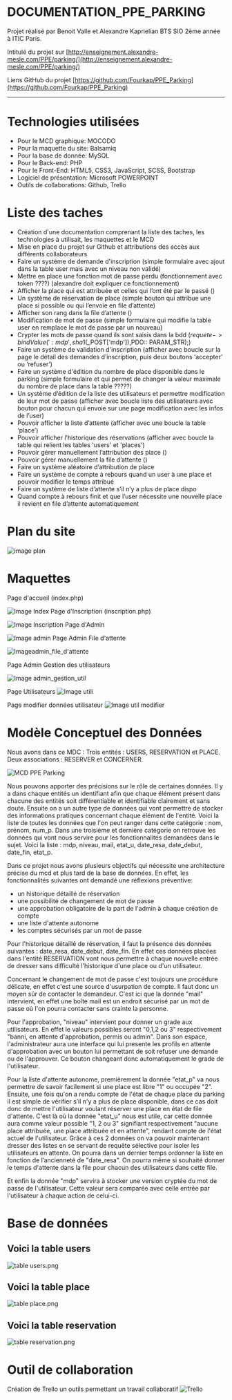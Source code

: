 



# DOCUMENTATION_PPE_PARKING

Projet réalisé par Benoit Valle et Alexandre Kaprielian BTS SIO 2ème année à ITIC Paris.

Intitulé du projet sur [http://enseignement.alexandre-mesle.com/PPE/parking/](http://enseignement.alexandre-mesle.com/PPE/parking/)

Liens GitHub du projet [https://github.com/Fourkap/PPE_Parking](https://github.com/Fourkap/PPE_Parking)



* * *



# Technologies utilisées

- Pour le MCD graphique: MOCODO  
- Pour la maquette du site: Balsamiq  
- Pour la base de donnée: MySQL  
- Pour le Back-end: PHP  
- Pour le Front-End: HTML5, CSS3, JavaScript, SCSS, Bootstrap<br>
- Logiciel de présentation: Microsoft POWERPOINT<br>
- Outils de collaborations: Github, Trello














# Liste des taches


- Création d'une documentation comprenant la liste des taches, les technologies à utilisait, les maquettes et le MCD 
- Mise en place du projet sur Github et attributions des accès aux différents collaborateurs
-	Faire un système de demande d'inscription (simple formulaire avec ajout dans la table user mais avec un niveau non validé)
-	Mettre en place une fonction mot de passe perdu (fonctionnement avec token ????) (alexandre doit expliquer ce fonctionnement)
-	Afficher la place qui est attribuée et celles qui l’ont été par le passé ()
-	Un système de réservation de place (simple bouton qui attribue une place si possible ou qui l’envoie en file d’attente)
-	Afficher son rang dans la file d’attente ()
-	Modification de mot de passe (simple formulaire qui modifie la table user en remplace le mot de passe par un nouveau)
-	Crypter les mots de passe quand ils sont saisis dans la bdd ($requete->bindValue(':mdp',sha1($_POST['mdp']),PDO:: PARAM_STR);)
-	Faire un système de validation d'inscription (afficher avec boucle sur la page le détail des demandes d’inscription, puis deux boutons ‘accepter’ ou ‘refuser’)
-	Faire un système d'édition du nombre de place disponible dans le parking (simple formulaire et qui permet de changer la valeur maximale du nombre de place dans la table ?????)
-	Un système d’édition de la liste des utilisateurs et permettre modification de leur mot de passe (afficher avec boucle liste des utilisateurs avec bouton pour chacun qui envoie sur une page modification avec les infos de l’user)
-	Pouvoir afficher la liste d’attente (afficher avec une boucle la table ‘place’)
-	Pouvoir afficher l’historique des réservations (afficher avec boucle la table qui relient les tables 'users' et 'places')
-	Pouvoir gérer manuellement l’attribution des place ()
-	Pouvoir gérer manuellement la file d’attente ()
- Faire un système aléatoire d’attribution de place
- Faire un système de compte à rebours quand un user à une place et pouvoir modifier le temps attribué
- Faire un système de liste d’attente s’il n’y a plus de place dispo
- Quand compte à rebours finit et que l’user nécessite une nouvelle place il revient en file d’attente automatiquement
# Plan du site
![image plan](https://github.com/Fourkap/PPE_Parking/blob/master/Documentation/Mockup%20ppe_parking/plan_site.png)
# Maquettes
Page d'accueil (index.php)

![Image Index](https://github.com/Fourkap/PPE_Parking/blob/master/Documentation/Mockup%20ppe_parking/indexphp.png)
Page d'Inscription (inscription.php)

![Image Inscription](https://github.com/Fourkap/PPE_Parking/blob/master/Documentation/Mockup%20ppe_parking/Inscription.png)
Page d'Admin

![Image admin](https://github.com/Fourkap/PPE_Parking/blob/master/Documentation/Mockup%20ppe_parking/Admin.png)
Page Admin File d'attente

![Imageadmin_file_d'attente](https://github.com/Fourkap/PPE_Parking/blob/master/Documentation/Mockup%20ppe_parking/admin_page_attente.png)

Page Admin Gestion des utilisateurs

![Image admin_gestion_util](https://github.com/Fourkap/PPE_Parking/blob/master/Documentation/Mockup%20ppe_parking/Admin_inscription.png)

Page Utilisateurs 
![Image utili](https://github.com/Fourkap/PPE_Parking/blob/master/Documentation/Mockup%20ppe_parking/utilisitateur.png)

Page modifier données utilisateur
![Image util modifier](https://github.com/Fourkap/PPE_Parking/blob/master/Documentation/Mockup%20ppe_parking/modifier_gestion_utilisateur.png)


# Modèle Conceptuel des Données

Nous avons dans ce MDC :
	Trois entités : USERS, RESERVATION et PLACE.
	Deux associations : RESERVER et CONCERNER.
	
![MCD PPE Parking](https://github.com/Fourkap/PPE_Parking/blob/master/Documentation/Mockup%20ppe_parking/MDC%20PPE%20Parking.png)

Nous pouvons apporter des précisions sur le rôle de certaines données.
Il y a dans chaque entités un identifiant afin que chaque élément présent dans chacune des entités soit différentiable et identifiable clairement et sans doute.
Ensuite on a un autre type de données qui vont permettre de stocker des informations pratiques concernant chaque élément de l'entité. Voici la liste de toutes les données que l'on peut ranger dans cette catégorie : nom, prénom, num_p.
Dans une troisième et dernière catégorie on retrouve les données qui vont nous servire pour les fonctionnalités demandées dans le sujet. Voici la liste : mdp, niveau, mail, etat_u, date_resa, date_debut, date_fin, etat_p.

Dans ce projet nous avons plusieurs objectifs qui nécessite une architecture précise du mcd et plus tard de la base de données. En effet, les fonctionnalités suivantes ont demandé une réflexions préventive:
 - un historique détaillé de réservation
 - une possibilité de changement de mot de passe
 - une approbation obligatoire de la part de l'admin à chaque création de compte
 - une liste d'attente autonome
 - les comptes sécurisés par un mot de passe

Pour l'historique détaillé de réservation, il faut la présence des données suivantes : date_resa, date_debut, date_fin. En effet ces données placées dans l'entité RESERVATION vont nous permettre à chaque nouvelle entrée de dresser sans difficulté l'historique d'une place ou d'un utilisateur.

Concernant le changement de mot de passe c'est toujours une procédure délicate, en effet c'est une source d'usurpation de compte. Il faut donc un moyen sûr de contacter le demandeur. C'est ici que la donnée "mail" intervient, en effet une boîte mail est un endroit sécurisé par un mot de passe où l'on pourra contacter sans crainte la personne.

Pour l'approbation, "niveau" intervient pour donner un grade aux utilisateurs. En effet le valeurs possibles seront "0,1,2 ou 3" respectivement "banni, en attente d'approbation, permis ou admin". Dans son espace, l'administrateur aura une interface qui lui presente les profils en attente d'approbation avec un bouton lui permettant de soit refuser une demande ou de l'approuver. Ce bouton changeant donc automatiquement le grade de l'utilisateur.

Pour la liste d'attente autonome, premièrement la donnée "etat_p" va nous permettre de savoir facilement si une place est libre "1" ou occupée "2". Ensuite, une fois qu'on a rendu compte de l'état de chaque place du parking il est simple de vérifier s’il n'y a plus de place disponible, dans ce cas doit donc de mettre l'utilisateur voulant réserver une place en état de file d'attente. C'est là où la donnée "etat_u" nous est utile, car cette donnée aura comme valeur possible "1, 2 ou 3" signifiant respectivement "aucune place attribuée, une place attribuée et en attente", rendant compte de l'état actuel de l'utilisateur. Grâce à ces 2 données on va pouvoir maintenant dresser des listes en se servant de requête sélective pour isoler les utilisateurs en attente. On pourra dans un dernier temps ordonner la liste en fonction de l’ancienneté de "date_resa". On pourra même si souhaité donner le temps d'attente dans la file pour chacun des utilisateurs dans cette file.

Et enfin la donnée "mdp" servira à stocker une version cryptée du mot de passe de l'utilisateur. Cette valeur sera comparée avec celle entrée par l'utilisateur à chaque action de celui-ci.

# Base de données

## Voici la table users 

![table users.png](https://github.com/Fourkap/PPE_Parking/blob/master/Documentation/Mockup%20ppe_parking/table%20users.png)

## Voici la table place

![table place.png](https://github.com/Fourkap/PPE_Parking/blob/master/Documentation/Mockup%20ppe_parking/table%20place.png)

## Voici la table reservation

![table reservation.png](https://github.com/Fourkap/PPE_Parking/blob/master/Documentation/Mockup%20ppe_parking/table%20reservation.png)

# Outil de collaboration 
Création de Trello un outils permettant un travail collaboratif
![Trello](https://github.com/Fourkap/PPE_Parking/blob/master/Documentation/Mockup%20ppe_parking/Capture%20d%E2%80%99%C3%A9cran%202018-09-27%20%C3%A0%2014.11.26.png)
